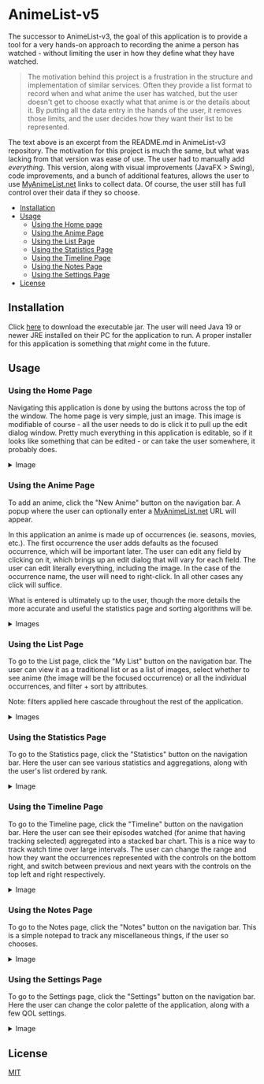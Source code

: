 # AnimeList-v5

The successor to AnimeList-v3, the goal of this application is to provide a tool for a very hands-on approach to recording the anime
a person has watched - without limiting the user in how they define what they have watched.


>The motivation behind this project is a frustration in the structure and implementation of similar services. 
Often they provide a list format to record when and what anime the user has watched, but the user doesn't get to choose exactly what that anime is or the details about it. 
By putting all the data entry in the hands of the user, it removes those limits, and the user decides how they want their list to be represented.

The text above is an excerpt from the README.md in AnimeList-v3 repository. The motivation for this project is much the same, but what was lacking from 
that version was ease of use. The user had to manually add *everything*. This version, along with visual improvements (JavaFX > Swing), 
code improvements, and a bunch of additional features, allows the user to use [MyAnimeList.net](https://myanimelist.net/) links to
collect data. Of course, the user still has full control over their data if they so choose.

* [Installation](#installation)
* [Usage](#usage)
    + [Using the Home page](#using-the-home-page)
    + [Using the Anime Page](#using-the-anime-page)
    + [Using the List Page](#using-the-list-page)
    + [Using the Statistics Page](#using-the-statistics-page)
    + [Using the Timeline Page](#using-the-timeline-page)
    + [Using the Notes Page](#using-the-notes-page)
    + [Using the Settings Page](#using-the-Settings-page)
* [License](#license)


## Installation

Click [here](https://github.com/Blueredemption/AnimeList-v5/releases/tag/5.0.0) to download the executable jar. The user will need Java 19 or newer JRE installed
on their PC for the application to run. A proper installer for this application is something that *might* come in the future.
## Usage

### Using the Home Page
Navigating this application is done by using the buttons across the top of the window. The home page is very simple, just an image. This image is modifiable of course -
all the user needs to do is click it to pull up the edit dialog window. Pretty much everything in this application is editable, so if it looks like something that can be edited - or can take the 
user somewhere, it probably does.

<details><summary>Image</summary>

![alt text](tutorial/home_image.png)

</details>


### Using the Anime Page

To add an anime, click the "New Anime" button on the navigation bar. A popup where the user can optionally enter a [MyAnimeList.net](https://myanimelist.net/) URL will appear.

In this application an anime is made up of occurrences (ie. seasons, movies, etc.). The first occurrence the user adds defaults as the focused occurrence, which will be important later.
The user can edit any field by clicking on it, which brings up an edit dialog that will vary for each field. The user can edit literally everything, including the image.
In the case of the occurrence name, the user will need to right-click. In all other cases any click will suffice.


What is entered is ultimately up to the user, though the more details the more accurate and useful the statistics page and sorting algorithms will be.

<details><summary>Images</summary>

![alt text](tutorial/add_anime_image.png)
![alt text](tutorial/anime_image.png)

</details>

### Using the List Page

To go to the List page, click the "My List" button on the navigation bar. The user can view it as a traditional list or as a list of images, 
select whether to see anime (the image will be the focused occurrence) or all the individual occurrences, and filter + sort by attributes.

Note: filters applied here cascade throughout the rest of the application.

<details><summary>Images</summary>

![alt text](tutorial/list_image.png)
![alt text](tutorial/image_image.png)

</details>

### Using the Statistics Page

To go to the Statistics page, click the "Statistics" button on the navigation bar. Here the user can see various statistics and aggregations, along with the user's
list ordered by rank.

<details><summary>Image</summary>

![alt text](tutorial/statistics_image.png)

</details>

### Using the Timeline Page

To go to the Timeline page, click the "Timeline" button on the navigation bar. Here the user can see their episodes watched (for anime that having tracking selected) aggregated
into a stacked bar chart. This is a nice way to track watch time over large intervals. The user can change the range and how they want the occurrences represented with the controls on 
the bottom right, and switch between previous and next years with the controls on the top left and right respectively.

<details><summary>Image</summary>

![alt text](tutorial/timeline_image.png)

</details>

### Using the Notes Page

To go to the Notes page, click the "Notes" button on the navigation bar. This is a simple notepad to track any miscellaneous things, if the user so chooses.

<details><summary>Image</summary>

![alt text](tutorial/notes_image.png)

</details>

### Using the Settings Page

To go to the Settings page, click the "Settings" button on the navigation bar. Here the user can change the color palette of the application, along with a few
QOL settings.

<details><summary>Image</summary>

![alt text](tutorial/settings_image.png)

</details>

## License
[MIT](https://choosealicense.com/licenses/mit/)
